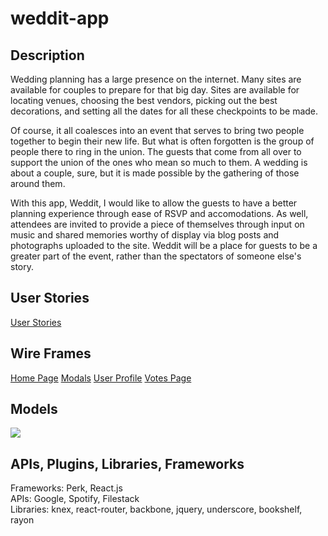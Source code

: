 # weddit-app

## Description
  Wedding planning has a large presence on the internet.  Many sites are available for couples to prepare for that big day.  Sites are available for locating venues, choosing the best vendors, picking out the best decorations, and setting all the dates for all these checkpoints to be made.
  
  Of course, it all coalesces into an event that serves to bring two people together to begin their new life.  But what is often forgotten is the group of people there to ring in the union.  The guests that come from all over to support the union of the ones who mean so much to them.  A wedding is about a couple, sure, but it is made possible by the gathering of those around them.
  
  With this app, Weddit, I would like to allow the guests to have a better planning experience through ease of RSVP and accomodations.  As well, attendees are invited to provide a piece of themselves through input on music and shared memories worthy of display via blog posts and photographs uploaded to the site.  Weddit will be a place for guests to be a greater part of the event, rather than the spectators of someone else's story.

## User Stories
  [User Stories](https://trello.com/b/PIgwNyDL/weddit)

## Wire Frames
  [Home Page](./HomePage.jpg)
  [Modals](./Modals.jpg)
  [User Profile](./UserProfile.jpg)
  [Votes Page](./VotesPage.jpg)

## Models
  ![](./Weddit-Models.png)

## APIs, Plugins, Libraries, Frameworks
Frameworks: Perk, React.js <br> APIs: Google, Spotify, Filestack <br> Libraries: knex, react-router, backbone,  jquery, underscore, bookshelf, rayon

